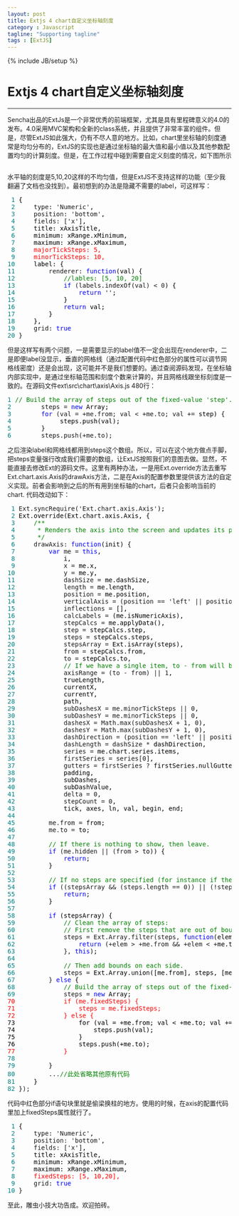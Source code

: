 ```yaml
---
layout: post
title: Extjs 4 chart自定义坐标轴刻度
category : Javascript
tagline: "Supporting tagline"
tags : [ExtJS]
---
```

{% include JB/setup %}
# Extjs 4 chart自定义坐标轴刻度
---
<p>Sencha出品的ExtJs是一个非常优秀的前端框架，尤其是具有里程碑意义的4.0的发布。4.0采用MVC架构和全新的class系统，并且提供了非常丰富的组件。但是，尽管ExtJS如此强大，仍有不尽人意的地方。比如，chart里坐标轴的刻度通常是均匀分布的，ExtJS的实现也是通过坐标轴的最大值和最小值以及其他参数配置均匀的计算刻度。但是，在工作过程中碰到需要自定义刻度的情况，如下图所示</p>
<p><img style="display: block; margin-left: auto; margin-right: auto;" src="http://images.cnitblog.com/i/121167/201406/031012390521791.jpg" alt="" /></p>
<p>水平轴的刻度是5,10,20这样的不均匀值，但是ExtJS不支持这样的功能（至少我翻遍了文档也没找到）。最初想到的办法是隐藏不需要的label，可这样写：</p>
<div class="cnblogs_code">
<pre><span style="color: #008080;"> 1</span> <span style="color: #000000;">{
</span><span style="color: #008080;"> 2</span>     type: 'Numeric'<span style="color: #000000;">,
</span><span style="color: #008080;"> 3</span>     position: 'bottom'<span style="color: #000000;">,
</span><span style="color: #008080;"> 4</span>     fields: ['x'<span style="color: #000000;">],
</span><span style="color: #008080;"> 5</span> <span style="color: #000000;">    title: xAxisTitle,
</span><span style="color: #008080;"> 6</span> <span style="color: #000000;">    minimum: xRange.xMinimum,
</span><span style="color: #008080;"> 7</span> <span style="color: #000000;">    maximum: xRange.xMaximum,
</span><span style="color: #008080;"> 8</span>     <span style="color: #ff0000;">majorTickSteps: 5,
</span><span style="color: #008080;"> 9</span>     <span style="color: #ff0000;">minorTickSteps: 10,
</span><span style="color: #008080;">10</span> <span style="color: #000000;">    label: {
</span><span style="color: #008080;">11</span>         renderer: <span style="color: #0000ff;">function</span><span style="color: #000000;">(val) {
</span><span style="color: #008080;">12</span>             <span style="color: #008000;">//</span><span style="color: #008000;">lables: [5, 10, 20]</span>
<span style="color: #008080;">13</span>             <span style="color: #0000ff;">if</span> (labels.indexOf(val) &lt; 0<span style="color: #000000;">) {
</span><span style="color: #008080;">14</span>                 <span style="color: #0000ff;">return</span> ''<span style="color: #000000;">;
</span><span style="color: #008080;">15</span> <span style="color: #000000;">            }
</span><span style="color: #008080;">16</span>             <span style="color: #0000ff;">return</span><span style="color: #000000;"> val;
</span><span style="color: #008080;">17</span> <span style="color: #000000;">        }
</span><span style="color: #008080;">18</span> <span style="color: #000000;">    },
</span><span style="color: #008080;">19</span>     grid: <span style="color: #0000ff;">true</span>
<span style="color: #008080;">20</span> }</pre>
</div>
<p>但是这样写有两个问题，一是需要显示的label值不一定会出现在renderer中，二是即便label没显示，垂直的网格线（通过配置代码中红色部分的属性可以调节网格线密度）还是会出现，这可能并不是我们想要的。通过查阅源码发现，在坐标轴内部实现中，是通过坐标轴范围和刻度个数来计算的，并且网格线跟坐标刻度是一致的。在源码文件ext\src\chart\axis\Axis.js 480行：</p>
<div class="cnblogs_code">
<pre><span style="color: #008080;">1</span> <span style="color: #008000;">//</span><span style="color: #008000;"> Build the array of steps out of the fixed-value 'step'.</span>
<span style="color: #008080;">2</span>        steps = <span style="color: #0000ff;">new</span><span style="color: #000000;"> Array;
</span><span style="color: #008080;">3</span>        <span style="color: #0000ff;">for</span> (val = +me.from; val &lt; +me.to; val +=<span style="color: #000000;"> step) {
</span><span style="color: #008080;">4</span> <span style="color: #000000;">            steps.push(val);
</span><span style="color: #008080;">5</span> <span style="color: #000000;">       }
</span><span style="color: #008080;">6</span>        steps.push(+me.to);</pre>
</div>
<p>之后渲染label和网格线都用到steps这个数组。所以，可以在这个地方做点手脚，把steps变量强行改成我们需要的数组，让ExtJS按照我们的意图去做。显然，不能直接去修改Ext的源码文件。这里有两种办法，一是用Ext.override方法去重写Ext.chart.axis.Axis的drawAxis方法，二是在Axis的配置参数里提供该方法的自定义实现。前者会影响到之后的所有用到坐标轴的chart，后者只会影响当前的chart. 代码改动如下：</p>
<div class="cnblogs_code">
<pre><span style="color: #008080;"> 1</span> Ext.syncRequire('Ext.chart.axis.Axis'<span style="color: #000000;">);
</span><span style="color: #008080;"> 2</span> <span style="color: #000000;">Ext.override(Ext.chart.axis.Axis, {
</span><span style="color: #008080;"> 3</span>     <span style="color: #008000;">/*</span><span style="color: #008000;">*
</span><span style="color: #008080;"> 4</span> <span style="color: #008000;">     * Renders the axis into the screen and updates its position.
</span><span style="color: #008080;"> 5</span>      <span style="color: #008000;">*/</span>
<span style="color: #008080;"> 6</span>     drawAxis: <span style="color: #0000ff;">function</span><span style="color: #000000;">(init) {
</span><span style="color: #008080;"> 7</span>         <span style="color: #0000ff;">var</span> me = <span style="color: #0000ff;">this</span><span style="color: #000000;">,
</span><span style="color: #008080;"> 8</span> <span style="color: #000000;">            i,
</span><span style="color: #008080;"> 9</span>             x =<span style="color: #000000;"> me.x,
</span><span style="color: #008080;">10</span>             y =<span style="color: #000000;"> me.y,
</span><span style="color: #008080;">11</span>             dashSize =<span style="color: #000000;"> me.dashSize,
</span><span style="color: #008080;">12</span>             length =<span style="color: #000000;"> me.length,
</span><span style="color: #008080;">13</span>             position =<span style="color: #000000;"> me.position,
</span><span style="color: #008080;">14</span>             verticalAxis = (position == 'left' || position == 'right'<span style="color: #000000;">),
</span><span style="color: #008080;">15</span>             inflections =<span style="color: #000000;"> [],
</span><span style="color: #008080;">16</span>             calcLabels =<span style="color: #000000;"> (me.isNumericAxis),
</span><span style="color: #008080;">17</span>             stepCalcs =<span style="color: #000000;"> me.applyData(),
</span><span style="color: #008080;">18</span>             step =<span style="color: #000000;"> stepCalcs.step,
</span><span style="color: #008080;">19</span>             steps =<span style="color: #000000;"> stepCalcs.steps,
</span><span style="color: #008080;">20</span>             stepsArray =<span style="color: #000000;"> Ext.isArray(steps),
</span><span style="color: #008080;">21</span>             from =<span style="color: #000000;"> stepCalcs.from,
</span><span style="color: #008080;">22</span>             to =<span style="color: #000000;"> stepCalcs.to,
</span><span style="color: #008080;">23</span>             <span style="color: #008000;">//</span><span style="color: #008000;"> If we have a single item, to - from will be 0.</span>
<span style="color: #008080;">24</span>             axisRange = (to - from) || 1<span style="color: #000000;">,
</span><span style="color: #008080;">25</span> <span style="color: #000000;">            trueLength,
</span><span style="color: #008080;">26</span> <span style="color: #000000;">            currentX,
</span><span style="color: #008080;">27</span> <span style="color: #000000;">            currentY,
</span><span style="color: #008080;">28</span> <span style="color: #000000;">            path,
</span><span style="color: #008080;">29</span>             subDashesX = me.minorTickSteps || 0<span style="color: #000000;">,
</span><span style="color: #008080;">30</span>             subDashesY = me.minorTickSteps || 0<span style="color: #000000;">,
</span><span style="color: #008080;">31</span>             dashesX = Math.max(subDashesX + 1, 0<span style="color: #000000;">),
</span><span style="color: #008080;">32</span>             dashesY = Math.max(subDashesY + 1, 0<span style="color: #000000;">),
</span><span style="color: #008080;">33</span>             dashDirection = (position == 'left' || position == 'top' ? -1 : 1<span style="color: #000000;">),
</span><span style="color: #008080;">34</span>             dashLength = dashSize *<span style="color: #000000;"> dashDirection,
</span><span style="color: #008080;">35</span>             series =<span style="color: #000000;"> me.chart.series.items,
</span><span style="color: #008080;">36</span>             firstSeries = series[0<span style="color: #000000;">],
</span><span style="color: #008080;">37</span>             gutters = firstSeries ?<span style="color: #000000;"> firstSeries.nullGutters : me.nullGutters,
</span><span style="color: #008080;">38</span> <span style="color: #000000;">            padding,
</span><span style="color: #008080;">39</span> <span style="color: #000000;">            subDashes,
</span><span style="color: #008080;">40</span> <span style="color: #000000;">            subDashValue,
</span><span style="color: #008080;">41</span>             delta = 0<span style="color: #000000;">,
</span><span style="color: #008080;">42</span>             stepCount = 0<span style="color: #000000;">,
</span><span style="color: #008080;">43</span> <span style="color: #000000;">            tick, axes, ln, val, begin, end;
</span><span style="color: #008080;">44</span> 
<span style="color: #008080;">45</span>         me.from =<span style="color: #000000;"> from;
</span><span style="color: #008080;">46</span>         me.to =<span style="color: #000000;"> to;
</span><span style="color: #008080;">47</span> 
<span style="color: #008080;">48</span>         <span style="color: #008000;">//</span><span style="color: #008000;"> If there is nothing to show, then leave. </span>
<span style="color: #008080;">49</span>         <span style="color: #0000ff;">if</span> (me.hidden || (from &gt;<span style="color: #000000;"> to)) {
</span><span style="color: #008080;">50</span>             <span style="color: #0000ff;">return</span><span style="color: #000000;">;
</span><span style="color: #008080;">51</span> <span style="color: #000000;">        }
</span><span style="color: #008080;">52</span> 
<span style="color: #008080;">53</span>         <span style="color: #008000;">//</span><span style="color: #008000;"> If no steps are specified (for instance if the store is empty), then leave.</span>
<span style="color: #008080;">54</span>         <span style="color: #0000ff;">if</span> ((stepsArray &amp;&amp; (steps.length == 0)) || (!stepsArray &amp;&amp;<span style="color: #000000;"> isNaN(step))) {
</span><span style="color: #008080;">55</span>             <span style="color: #0000ff;">return</span><span style="color: #000000;">;
</span><span style="color: #008080;">56</span> <span style="color: #000000;">        }
</span><span style="color: #008080;">57</span> 
<span style="color: #008080;">58</span>         <span style="color: #0000ff;">if</span><span style="color: #000000;"> (stepsArray) {
</span><span style="color: #008080;">59</span>             <span style="color: #008000;">//</span><span style="color: #008000;"> Clean the array of steps:</span>
<span style="color: #008080;">60</span>             <span style="color: #008000;">//</span><span style="color: #008000;"> First remove the steps that are out of bounds.</span>
<span style="color: #008080;">61</span>             steps = Ext.Array.filter(steps, <span style="color: #0000ff;">function</span><span style="color: #000000;">(elem, index, array) {
</span><span style="color: #008080;">62</span>                 <span style="color: #0000ff;">return</span> (+elem &gt; +me.from &amp;&amp; +elem &lt; +<span style="color: #000000;">me.to);
</span><span style="color: #008080;">63</span>             }, <span style="color: #0000ff;">this</span><span style="color: #000000;">);
</span><span style="color: #008080;">64</span> 
<span style="color: #008080;">65</span>             <span style="color: #008000;">//</span><span style="color: #008000;"> Then add bounds on each side.</span>
<span style="color: #008080;">66</span>             steps =<span style="color: #000000;"> Ext.Array.union([me.from], steps, [me.to]);
</span><span style="color: #008080;">67</span>         } <span style="color: #0000ff;">else</span><span style="color: #000000;"> {
</span><span style="color: #008080;">68</span>             <span style="color: #008000;">//</span><span style="color: #008000;"> Build the array of steps out of the fixed-value 'step'.</span>
<span style="color: #008080;">69</span>             steps = <span style="color: #0000ff;">new</span><span style="color: #000000;"> Array;
</span><span style="color: #ff0000;">70 </span>            <span style="color: #ff0000;">if (me.fixedSteps) {
71                 steps = me.fixedSteps;
72             } else {
<span style="color: #000000;">73</span>                 <span style="color: #000000;">for (val = +me.from; val &lt; +me.to; val += step) {
74                     steps.push(val);
75                 }
76                 steps.push(+me.to);</span>
77             }
</span><span style="color: #008080;">78</span> 
<span style="color: #008080;">79</span> <span style="color: #000000;">        }
</span><span style="color: #008080;">80</span>         ...<span style="color: #008000;">//</span><span style="color: #008000;">此处省略其他原有代码</span>
<span style="color: #008080;">81</span> <span style="color: #000000;">    }
</span><span style="color: #008080;">82</span> });</pre>
</div>
<p>代码中红色部分if语句块里就是偷梁换柱的地方。使用的时候，在axis的配置代码里加上fixedSteps属性就行了。</p>
<div class="cnblogs_code">
<pre><span style="color: #008080;"> 1</span> <span style="color: #000000;">{
</span><span style="color: #008080;"> 2</span>     type: 'Numeric'<span style="color: #000000;">,
</span><span style="color: #008080;"> 3</span>     position: 'bottom'<span style="color: #000000;">,
</span><span style="color: #008080;"> 4</span>     fields: ['x'<span style="color: #000000;">],
</span><span style="color: #008080;"> 5</span> <span style="color: #000000;">    title: xAxisTitle,
</span><span style="color: #008080;"> 6</span> <span style="color: #000000;">    minimum: xRange.xMinimum,
</span><span style="color: #008080;"> 7</span> <span style="color: #000000;">    maximum: xRange.xMaximum,
</span><span style="color: #008080;"> 8</span>     <span style="color: #ff0000;">fixedSteps: [5, 10,20],
</span><span style="color: #008080;"> 9</span>     grid: <span style="color: #0000ff;">true</span>
<span style="color: #008080;">10</span> }</pre>
</div>
<p>至此，雕虫小技大功告成。欢迎拍砖。</p>
